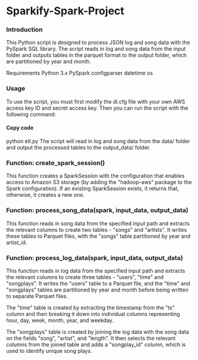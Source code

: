 # Sparkify-Spark-Project
### Introduction
This Python script is designed to process JSON log and song data with the PySpark SQL library. The script reads in log and song data from the input folder and outputs tables in the parquet format to the output folder, which are partitioned by year and month.

Requirements
Python 3.x
PySpark
configparser
datetime
os

### Usage
To use the script, you must first modify the dl.cfg file with your own AWS access key ID and secret access key. Then you can run the script with the following command:

#### Copy code
python etl.py
The script will read in log and song data from the data/ folder and output the processed tables to the output_data/ folder.

### Function: create_spark_session()
This function creates a SparkSession with the configuration that enables access to Amazon S3 storage (by adding the "hadoop-aws" package to the Spark configuration). If an existing SparkSession exists, it returns that, otherwise, it creates a new one.

### Function: process_song_data(spark, input_data, output_data)
This function reads in song data from the specified input path and extracts the relevant columns to create two tables - "songs" and "artists". It writes these tables to Parquet files, with the "songs" table partitioned by year and artist_id.

### Function: process_log_data(spark, input_data, output_data)
This function reads in log data from the specified input path and extracts the relevant columns to create three tables - "users", "time" and "songplays". It writes the "users" table to a Parquet file, and the "time" and "songplays" tables are partitioned by year and month before being written to separate Parquet files.

The "time" table is created by extracting the timestamp from the "ts" column and then breaking it down into individual columns representing hour, day, week, month, year, and weekday.

The "songplays" table is created by joining the log data with the song data on the fields "song", "artist", and "length". It then selects the relevant columns from the joined table and adds a "songplay_id" column, which is used to identify unique song plays.

